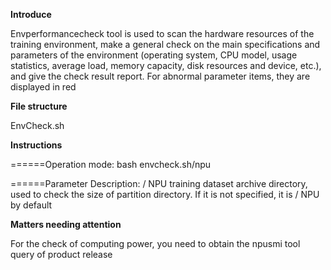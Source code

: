  **Introduce** 

Envperformancecheck tool is used to scan the hardware resources of the training environment, make a general check on the main specifications and parameters of the environment (operating system, CPU model, usage statistics, average load, memory capacity, disk resources and device, etc.), and give the check result report. For abnormal parameter items, they are displayed in red

 **File structure** 

EnvCheck.sh

 **Instructions** 

======Operation mode: bash envcheck.sh/npu

======Parameter Description: / NPU training dataset archive directory, used to check the size of partition directory. If it is not specified, it is / NPU by default

 **Matters needing attention** 

For the check of computing power, you need to obtain the npusmi tool query of product release
